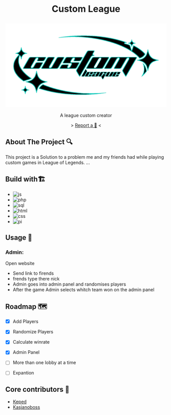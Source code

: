 # <p align="center">Custom League</p>

![image](Images/logoBlue5.png)

<p align="center"> A league custom creator </p>

<p align="center">
> <a href="https://github.com/swojtczak/Praktyki-2022-05/pulls"> Report a 🐛</a> <
</p>

## About The Project :mag:

This project is a Solution to a problem me and my friends had while playing custom games in League of Legends. ...

## Build with🏗️

* ![js]
* ![php]
* ![sql]
* ![html]
* ![css]
* ![pi]

[js]: https://img.shields.io/badge/js-yellow

[php]: https://img.shields.io/badge/php-darkblue

[sql]: https://img.shields.io/badge/sql-blueviolet

[html]: https://img.shields.io/badge/HTML-red

[css]: https://img.shields.io/badge/CSS-yellow

[pi]: https://img.shields.io/badge/RarsberryPI-lightgrey


## Usage :book:

### Admin:

Open website
* Send link to firends
* frends type there nick
* Admin goes into admin panel and randomises players
* After the game Admin selects whitch team won on the admin panel


## Roadmap 🗺️

- [x] Add Players
- [x] Randomize Players 
- [x] Calculate winrate
- [x] Admin Panel
- [ ] More than one lobby at  a time 
- [ ] Expantion


## Core contributors 👥
* [Keped](https://github.com/Kepedoc)
* [Kasjanoboss](https://github.com/KasjanoBoss)
